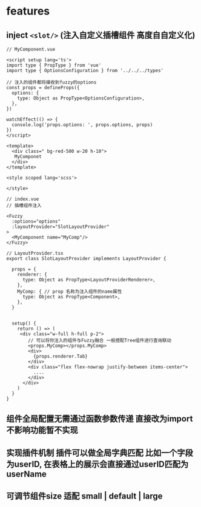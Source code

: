 # features

## inject  ``` <slot/> ```  (注入自定义插槽组件 高度自自定义化)

``` tsx
// MyComponent.vue

<script setup lang='ts'>
import type { PropType } from 'vue'
import type { OptionsConfiguration } from '../../../types'

// 注入的组件都将接收到fuzzy的options
const props = defineProps({
  options: {
    type: Object as PropType<OptionsConfiguration>,
  },
})

watchEffect(() => {
  console.log('props.options: ', props.options, props)
})
</script>

<template>
  <div class=" bg-red-500 w-20 h-10">
   MyComponet
  </div>
</template>

<style scoped lang='scss'>

</style>
```

``` tsx
// index.vue 
// 插槽组件注入

<Fuzzy 
  :options="options" 
  :layoutProvider="SlotLayoutProvider"
>
  <MyComponent name="MyComp"/>
</Fuzzy>

// LayoutProvider.tsx
export class SlotLayoutProvider implements LayoutProvider {

  props = {
    renderer: {
      type: Object as PropType<LayoutProviderRenderer>,
    },
    MyComp: { // prop 名称为注入组件的name属性
      type: Object as PropType<Component>,
    },
  }


  setup() {
    return () => (
     <div class="w-full h-full p-2">
        // 可以将你注入的组件与Fuzzy融合 一般搭配Tree组件进行查询联动
        <props.MyComp></props.MyComp>
        <div>
          {props.renderer.Tab}
        </div>
        <div class="flex flex-nowrap justify-between items-center">
          ....
        </div>
      </div>
    )
  }
}
```
## 组件全局配置无需通过函数参数传递 直接改为import 不影响功能暂不实现

## 实现插件机制 插件可以做全局字典匹配 比如一个字段为userID, 在表格上的展示会直接通过userID匹配为userName

## 可调节组件size 适配 small | default | large

<!-- ## 如果配置存在items字典表，表格字段的展示直接匹配 无需重新renderer手动匹配 -->
